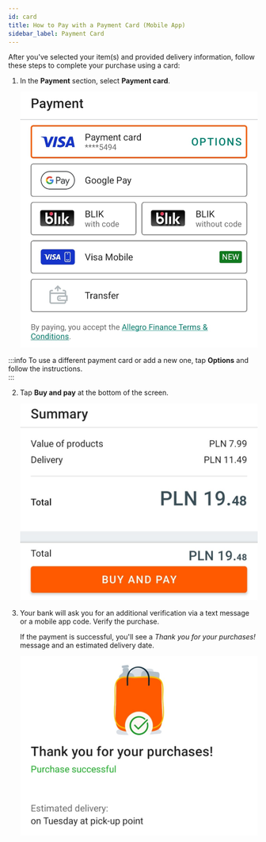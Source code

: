 ```yaml
---
id: card
title: How to Pay with a Payment Card (Mobile App)
sidebar_label: Payment Card
---
```


After you've selected your item(s) and provided delivery information, follow these steps to complete your purchase using a card:

1. In the **Payment** section, select **Payment card**.

    ![Card payment option](<Card payment option.png>)

:::info
To use a different payment card or add a new one, tap **Options** and follow the instructions.  
:::

2. Tap **Buy and pay** at the bottom of the screen.

    ![Buy and pay](<Buy and pay.png>)

3. Your bank will ask you for an additional verification via a text message or a mobile app code. Verify the purchase.

    If the payment is successful, you'll see a *Thank you for your purchases!* message and an estimated delivery date.

    ![Thank you for your purchases message](<Thank you for your purchases message.png>)